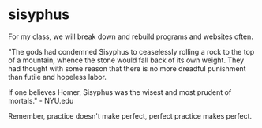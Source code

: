 # sisyphus
For my class, we will break down and rebuild programs and websites often.

"The gods had condemned Sisyphus to ceaselessly rolling a rock to the top of a mountain, whence the stone would fall back of its own weight. They had thought with some reason that there is no more dreadful punishment than futile and hopeless labor.

If one believes Homer, Sisyphus was the wisest and most prudent of mortals." - NYU.edu

Remember, practice doesn't make perfect, perfect practice makes perfect.
